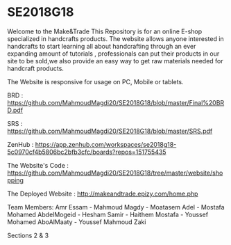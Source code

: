 # SE2018G18
Welcome to the Make&Trade
This Repository is for an online E-shop specialized in handcrafts products. The website allows anyone interested in handcrafts to start learning all about handcrafting through an ever expanding amount of tutorials , professionals can put their products in our site to be sold,we also provide an easy way to get raw materials needed for handcraft products.

The Website is responsive for usage on PC, Mobile or tablets.

BRD : https://github.com/MahmoudMagdi20/SE2018G18/blob/master/Final%20BRD.pdf

SRS : https://github.com/MahmoudMagdi20/SE2018G18/blob/master/SRS.pdf

ZenHub : https://app.zenhub.com/workspaces/se2018g18-5c0970cf4b5806bc2bfb3cfc/boards?repos=151755435

The Website's Code : https://github.com/MahmoudMagdi20/SE2018G18/tree/master/website/shopping

The Deployed Website : http://makeandtrade.epizy.com/home.php

Team Members:
Amr Essam - Mahmoud Magdy - Moatasem Adel - Mostafa Mohamed AbdelMogeid - Hesham Samir - Haithem Mostafa - 
Youssef Mohamed AboAlMaaty - Youssef Mahmoud Zaki

Sections 2 & 3
